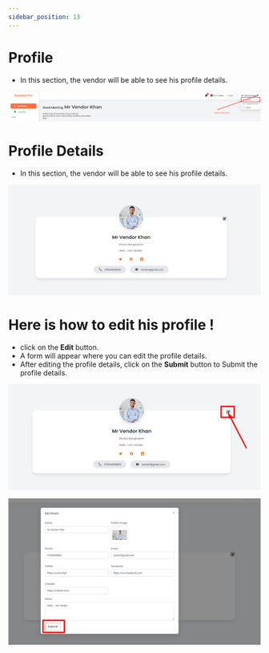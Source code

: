 ```yaml
---
sidebar_position: 13
---
```


# Profile

- In this section, the vendor will be able to see his profile details.

![profile](./img/pro.png)


# Profile Details

- In this section, the vendor will be able to see his profile details.

![profile](./img/pro1.png)

# Here is how to edit his profile !

- click on the **Edit** button.
- A form will appear where you can edit the profile details.
- After editing the profile details, click on the **Submit** button to Submit the profile details.

![profile](./img/pro2.png)


![profile](./img/pro3.png)